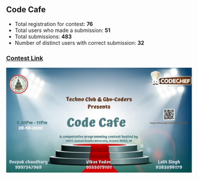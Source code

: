 ## Code Cafe

* Total registration for contest: **76**
* Total users who made a submission: **51**
* Total submissions: **483**
* Number of distinct users with correct submission: **32**

### [Contest Link](https://www.codechef.com/CAFE2020)

![banner](CAFE2020_banner.jpeg)
